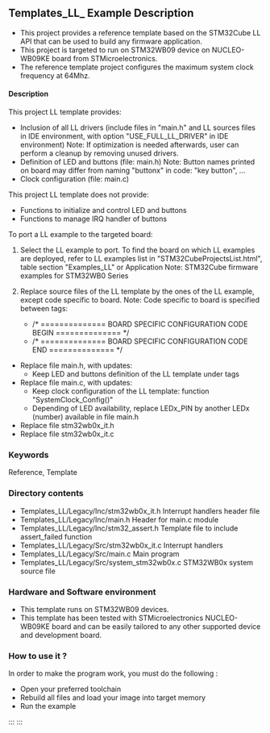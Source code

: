 ## <b>Templates_LL_ Example Description</b>

- This project provides a reference template based on the STM32Cube LL API that can be used
to build any firmware application.
- This project is targeted to run on STM32WB09 device on NUCLEO-WB09KE board from STMicroelectronics.  
- The reference template project configures the maximum system clock frequency at 64Mhz.

#### <b>Description</b>

This project LL template provides:

 - Inclusion of all LL drivers (include files in "main.h" and LL sources files in IDE environment, with option "USE_FULL_LL_DRIVER" in IDE environment)
   Note: If optimization is needed afterwards, user can perform a cleanup by removing unused drivers.
 - Definition of LED and buttons (file: main.h)
   Note: Button names printed on board may differ from naming "buttonx" in code: "key button", ...
 - Clock configuration (file: main.c)

This project LL template does not provide:

 - Functions to initialize and control LED and buttons
 - Functions to manage IRQ handler of buttons

To port a LL example to the targeted board:

1. Select the LL example to port.
   To find the board on which LL examples are deployed, refer to LL examples list in "STM32CubeProjectsList.html", table section "Examples_LL"
   or Application Note: STM32Cube firmware examples for STM32WB0 Series

2. Replace source files of the LL template by the ones of the LL example, except code specific to board.
   Note: Code specific to board is specified between tags:

   - /* ==============   BOARD SPECIFIC CONFIGURATION CODE BEGIN    ============== */
   - /* ==============   BOARD SPECIFIC CONFIGURATION CODE END      ============== */


  - Replace file main.h, with updates:
    - Keep LED and buttons definition of the LL template under tags
  - Replace file main.c, with updates:
    - Keep clock configuration of the LL template: function "SystemClock_Config()"
    - Depending of LED availability, replace LEDx_PIN by another LEDx (number) available in file main.h
  - Replace file stm32wb0x_it.h
  - Replace file stm32wb0x_it.c


### <b>Keywords</b>

Reference, Template

### <b>Directory contents</b>

  - Templates_LL/Legacy/Inc/stm32wb0x_it.h         Interrupt handlers header file
  - Templates_LL/Legacy/Inc/main.h                  Header for main.c module
  - Templates_LL/Legacy/Inc/stm32_assert.h          Template file to include assert_failed function
  - Templates_LL/Legacy/Src/stm32wb0x_it.c         Interrupt handlers
  - Templates_LL/Legacy/Src/main.c                  Main program
  - Templates_LL/Legacy/Src/system_stm32wb0x.c     STM32WB0x system source file

### <b>Hardware and Software environment</b>

  - This template runs on STM32WB09 devices.
  - This template has been tested with STMicroelectronics NUCLEO-WB09KE
    board and can be easily tailored to any other supported device
    and development board.

### <b>How to use it ?</b>

In order to make the program work, you must do the following :

 - Open your preferred toolchain
 - Rebuild all files and load your image into target memory
 - Run the example


:::
:::

